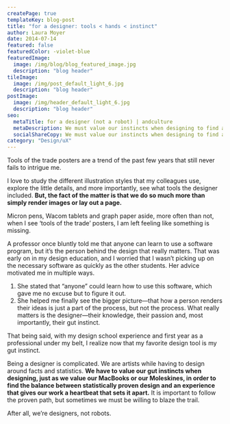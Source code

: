 ```yaml
---
createPage: true
templateKey: blog-post
title: "for a designer: tools < hands < instinct"
author: Laura Moyer
date: 2014-07-14
featured: false
featuredColor: -violet-blue
featuredImage:
  image: /img/blog/blog_featured_image.jpg
  description: "blog header"
tileImage:
  image: /img/post_default_light_6.jpg
  description: "blog header"
postImage:
  image: /img/header_default_light_6.jpg
  description: "blog header"
seo:
  metaTitle: for a designer (not a robot) | andculture
  metaDescription: We must value our instincts when designing to find a balance between data-backed decisions and breathing unique life into the experience.
  socialShareCopy: We must value our instincts when designing to find a balance between data-backed decisions and breathing unique life into the experience.
category: "Design/uX"
---
```

Tools of the trade posters are a trend of the past few years that still never fails to intrigue me.

I love to study the different illustration styles that my colleagues use, explore the little details, and more importantly, see what tools the designer included. **But, the fact of the matter is that we do so much more than simply render images or lay out a page.**

Micron pens, Wacom tablets and graph paper aside, more often than not, when I see ‘tools of the trade’ posters, I am left feeling like something is missing.

A professor once bluntly told me that anyone can learn to use a software program, but it’s the person behind the design that really matters. That was early on in my design education, and I worried that I wasn’t picking up on the necessary software as quickly as the other students. Her advice motivated me in multiple ways.

1. She stated that “anyone” could learn how to use this software, which gave me no excuse but to figure it out.
2. She helped me finally see the bigger picture—that how a person renders their ideas is just a part of the process, but not the process. What really matters is the designer—their knowledge, their passion and, most importantly, their gut instinct.

That being said, with my design school experience and first year as a professional under my belt, I realize now that my favorite design tool is my gut instinct.

Being a designer is complicated. We are artists while having to design around facts and statistics. **We have to value our gut instincts when designing, just as we value our MacBooks or our Moleskines, in order to find the balance between statistically proven design and an experience that gives our work a heartbeat that sets it apart.** It is important to follow the proven path, but sometimes we must be willing to blaze the trail.

After all, we’re designers, not robots.